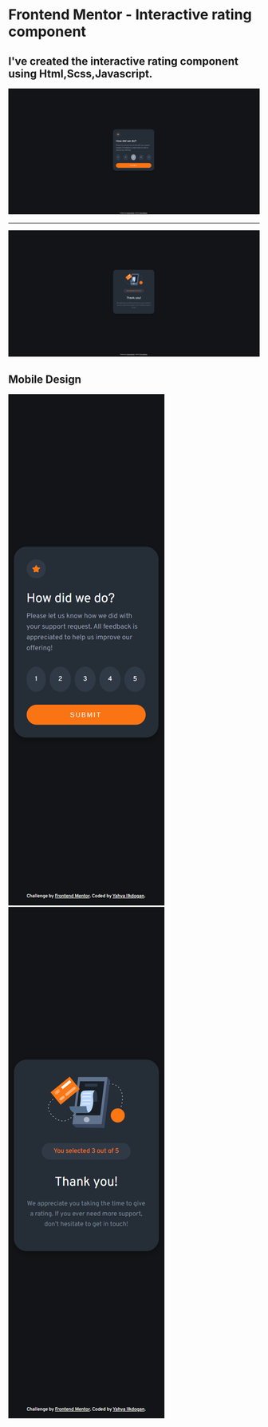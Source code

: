 # Frontend Mentor - Interactive rating component

## I've created the interactive rating component using Html,Scss,Javascript.

![](./screenshots/Screenshot%20(55).png)

---

![](./screenshots/Screenshot%20(59).png)

## Mobile Design

![](./screenshots/Screenshot%20(60).png) ![](./screenshots/Screenshot%20(61).png)
